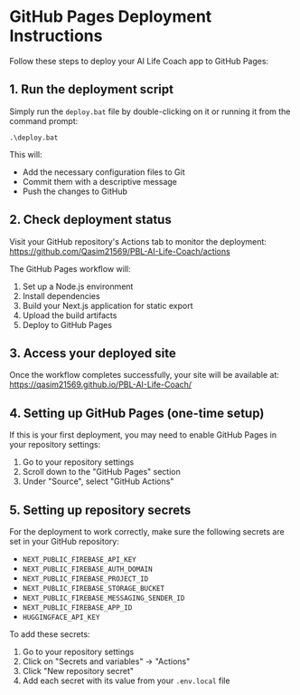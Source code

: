 # GitHub Pages Deployment Instructions

Follow these steps to deploy your AI Life Coach app to GitHub Pages:

## 1. Run the deployment script

Simply run the `deploy.bat` file by double-clicking on it or running it from the command prompt:

```
.\deploy.bat
```

This will:

- Add the necessary configuration files to Git
- Commit them with a descriptive message
- Push the changes to GitHub

## 2. Check deployment status

Visit your GitHub repository's Actions tab to monitor the deployment:
https://github.com/Qasim21569/PBL-AI-Life-Coach/actions

The GitHub Pages workflow will:

1. Set up a Node.js environment
2. Install dependencies
3. Build your Next.js application for static export
4. Upload the build artifacts
5. Deploy to GitHub Pages

## 3. Access your deployed site

Once the workflow completes successfully, your site will be available at:
https://qasim21569.github.io/PBL-AI-Life-Coach/

## 4. Setting up GitHub Pages (one-time setup)

If this is your first deployment, you may need to enable GitHub Pages in your repository settings:

1. Go to your repository settings
2. Scroll down to the "GitHub Pages" section
3. Under "Source", select "GitHub Actions"

## 5. Setting up repository secrets

For the deployment to work correctly, make sure the following secrets are set in your GitHub repository:

- `NEXT_PUBLIC_FIREBASE_API_KEY`
- `NEXT_PUBLIC_FIREBASE_AUTH_DOMAIN`
- `NEXT_PUBLIC_FIREBASE_PROJECT_ID`
- `NEXT_PUBLIC_FIREBASE_STORAGE_BUCKET`
- `NEXT_PUBLIC_FIREBASE_MESSAGING_SENDER_ID`
- `NEXT_PUBLIC_FIREBASE_APP_ID`
- `HUGGINGFACE_API_KEY`

To add these secrets:

1. Go to your repository settings
2. Click on "Secrets and variables" → "Actions"
3. Click "New repository secret"
4. Add each secret with its value from your `.env.local` file
